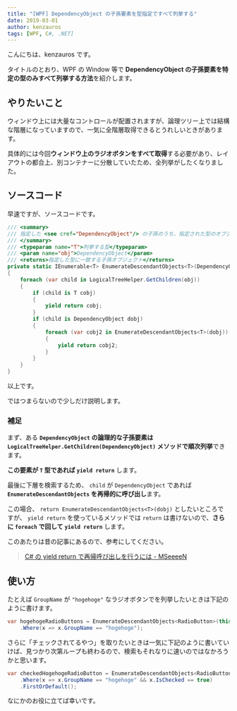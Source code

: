 ```yaml
---
title: "[WPF] DependencyObject の子孫要素を型指定ですべて列挙する"
date: 2019-03-01
author: kenzauros
tags: [WPF, C#, .NET]
---
```


こんにちは、kenzauros です。

タイトルのとおり、WPF の Window 等で **DependencyObject の子孫要素を特定の型のみすべて列挙する方法**を紹介します。

## やりたいこと

ウィンドウ上には大量なコントロールが配置されますが、論理ツリー上では結構な階層になっていますので、一気に全階層取得できるとうれしいときがあります。

具体的には今回**ウィンドウ上のラジオボタンをすべて取得**する必要があり、レイアウトの都合上、別コンテナーに分散していたため、全列挙がしたくなりました。

## ソースコード

早速ですが、ソースコードです。

```cs
/// <summary>
/// 指定した <see cref="DependencyObject"/> の子孫のうち、指定された型のオブジェクトを列挙します。
/// </summary>
/// <typeparam name="T">列挙する型</typeparam>
/// <param name="obj">DependencyObject</param>
/// <returns>指定した型に一致する子孫オブジェクト</returns>
private static IEnumerable<T> EnumerateDescendantObjects<T>(DependencyObject obj) where T : DependencyObject
{
    foreach (var child in LogicalTreeHelper.GetChildren(obj))
    {
        if (child is T cobj)
        {
            yield return cobj;
        }
        if (child is DependencyObject dobj)
        {
            foreach (var cobj2 in EnumerateDescendantObjects<T>(dobj))
            {
                yield return cobj2;
            }
        }
    }
}
```

以上です。

ではつまらないので少しだけ説明します。

### 補足

まず、ある **`DependencyObject` の論理的な子孫要素は `LogicalTreeHelper.GetChildren(DependencyObject)` メソッドで順次列挙**できます。

**この要素が `T` 型であれば `yield return`** します。

最後に下層を検索するため、 `child` が `DependencyObject` であれば **`EnumerateDescendantObjects` を再帰的に呼び出し**ます。

この場合、 `return EnumerateDescendantObjects<T>(dobj)` としたいところですが、 `yield return` を使っているメソッドでは `return` は書けないので、**さらに `foreach` で回して `yield return`** します。

このあたりは昔の記事にあるので、参考にしてください。

> [C# の yield return で再帰呼び出しを行うには - MSeeeeN](/cs-recursive-call-with-yield-return/)

## 使い方

たとえば `GroupName` が `"hogehoge"` なラジオボタンでを列挙したいときは下記のように書けます。

```cs
var hogehogeRadioButtons = EnumerateDescendantObjects<RadioButton>(this)
    .Where(x => x.GroupName == "hogehoge");
```

さらに「チェックされてるやつ」を取りたいときは一気に下記のように書いていけば、見つかり次第ループも終わるので、検索もそれなりに速いのではなかろうかと思います。

```cs
var checkedHogehogeRadioButton = EnumerateDescendantObjects<RadioButton>(this)
    .Where(x => x.GroupName == "hogehoge" && x.IsChecked == true)
    .FirstOrDefault();
```

なにかのお役に立てば幸いです。
